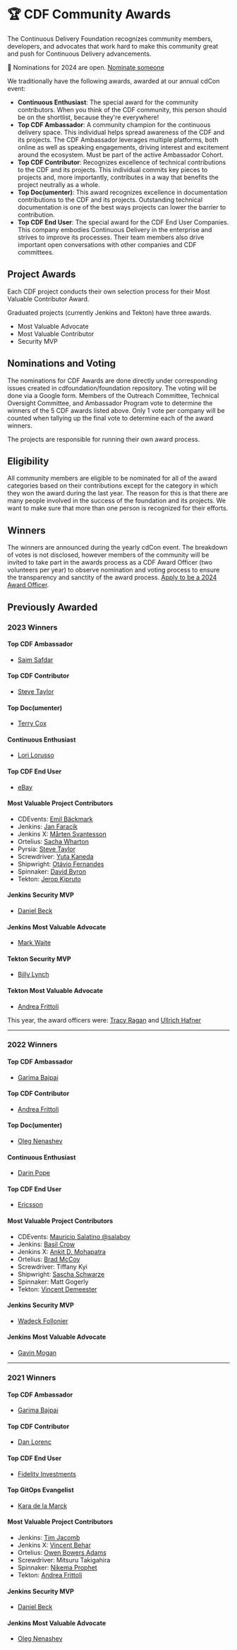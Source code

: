 # 🏆 CDF Community Awards
The Continuous Delivery Foundation recognizes community members, developers, and advocates that work hard to make this community great and push for Continuous Delivery advancements.

📣 Nominations for 2024 are open. [Nominate someone](https://cd.foundation/cdf-community-awards-2024/)

We traditionally have the following awards, awarded at our annual cdCon event:
* **Continuous Enthusiast**: The special award for the community contributors. When you think of the CDF community, this person should be on the shortlist, because they're everywhere!
* **Top CDF Ambassador**: A community champion for the continuous delivery space. This individual helps spread awareness of the CDF and its projects. The CDF Ambassador leverages multiple platforms, both online as well as speaking engagements, driving interest and excitement around the ecosystem. Must be part of the active Ambassador Cohort.
* **Top CDF Contributor**: Recognizes excellence of technical contributions to the CDF and its projects. This individual commits key pieces to projects and, more importantly, contributes in a way that benefits the project neutrally as a whole.
* **Top Doc(umenter)**: This award recognizes excellence in documentation contributions to the CDF and its projects. Outstanding technical documentation is one of the best ways projects can lower the barrier to contribution.
* **Top CDF End User**: The special award for the CDF End User Companies. This company embodies Continuous Delivery in the enterprise and strives to improve its processes. Their team members also drive important open conversations with other companies and CDF committees.

## Project Awards
Each CDF project conducts their own selection process for their Most Valuable Contributor Award. 

Graduated projects (currently Jenkins and Tekton) have three awards.
* Most Valuable Advocate
* Most Valuable Contributor
* Security MVP

## Nominations and Voting
The nominations for CDF Awards are done directly under corresponding issues created in cdfoundation/foundation repository. 
The voting will be done via a Google form. Members of the Outreach Committee, Technical Oversight Committee, and Ambassador Program vote to determine the winners of the 5 CDF awards listed above. Only 1 vote per company will be counted when tallying up the final vote to determine each of the award winners.

The projects are responsible for running their own award process.

## Eligibility
All community members are eligible to be nominated for all of the award categories based on their contributions except for the category in which they won the award during the last year. The reason for this is that there are many people involved in the success of the foundation and its projects. We want to make sure that more than one person is recognized for their efforts. 

## Winners
The winners are announced during the yearly cdCon event. The breakdown of votes is not disclosed, however members of the community will be invited to take part in the awards process as a CDF Award Officer (two volunteers per year) to observe nomination and voting process to ensure the transparency and sanctity of the award process. [Apply to be a 2024 Award Officer](https://forms.gle/sK8Q2G7gN9FhM27H7).


## Previously Awarded

### 2023 Winners

#### Top CDF Ambassador
* [Saim Safdar](https://github.com/Saim-Safdar)

#### Top CDF Contributor
* [Steve Taylor](https://github.com/sbtaylor15)

#### Top Doc(umenter)
* [Terry Cox](https://github.com/tdcox)

#### Continuous Enthusiast
* [Lori Lorusso](https://twitter.com/LoriLorusso)

#### Top CDF End User
* [eBay](https://twitter.com/eBay)

#### Most Valuable Project Contributors
* CDEvents: [Emil Bäckmark](https://github.com/e-backmark-ericsson)
* Jenkins: [Jan Faracik](https://github.com/janfaracik)
* Jenkins X: [Mårten Svantesson](https://github.com/msvticket)
* Ortelius: [Sacha Wharton](https://github.com/sachajw)
* Pyrsia: [Steve Taylor](https://github.com/sbtaylor15)
* Screwdriver: [Yuta Kaneda](https://github.com/yk634)
* Shipwright: [Otávio Fernandes](https://github.com/otaviof)
* Spinnaker: [David Byron](https://github.com/dbyron-sf)
* Tekton: [Jerop Kipruto](https://github.com/jerop)

#### Jenkins Security MVP
* [Daniel Beck](https://github.com/daniel-beck)

#### Jenkins Most Valuable Advocate
* [Mark Waite](https://github.com/MarkEWaite)

#### Tekton Security MVP
* [Billy Lynch](https://github.com/wlynch)

#### Tekton Most Valuable Advocate
* [Andrea Frittoli](https://github.com/afrittoli)

This year, the award officers were: [Tracy Ragan](https://github.com/TracyRagan) and [Ullrich Hafner](https://github.com/uhafner)

---

### 2022 Winners
#### Top CDF Ambassador
* [Garima Bajpai](https://twitter.com/bajpaigarima1)

#### Top CDF Contributor
* [Andrea Frittoli](https://twitter.com/blackchip76)

#### Top Doc(umenter)
* [Oleg Nenashev](https://twitter.com/oleg_nenashev)

#### Continuous Enthusiast
* [Darin Pope](https://twitter.com/DarinPope)

#### Top CDF End User
* [Ericsson](https://twitter.com/ericsson)

#### Most Valuable Project Contributors
* CDEvents: [Mauricio Salatino @salaboy](https://twitter.com/salaboy)
* Jenkins: [Basil Crow](https://twitter.com/bcrow)
* Jenkins X: [Ankit D. Mohapatra](https://twitter.com/ankitmoh123)
* Ortelius: [Brad McCoy](https://twitter.com/bradmccoydev)
* Screwdriver: Tiffany Kyi
* Shipwright: [Sascha Schwarze](https://twitter.com/sascha_schwarze)
* Spinnaker: Matt Gogerly
* Tekton: [Vincent Demeester](https://twitter.com/vdemeest)

#### Jenkins Security MVP
* [Wadeck Follonier](https://twitter.com/wadeckfollonier)

#### Jenkins Most Valuable Advocate
* [Gavin Mogan](https://twitter.com/halkeye)
 
--- 

### 2021 Winners
#### Top CDF Ambassador
* [Garima Bajpai](https://twitter.com/bajpaigarima1)

#### Top CDF Contributor
* [Dan Lorenc](https://twitter.com/lorenc_dan)

#### Top CDF End User
* [Fidelity Investments](https://twitter.com/Fidelity)

#### Top GitOps Evangelist
* [Kara de la Marck](https://twitter.com/KaraMarck)

#### Most Valuable Project Contributors
* Jenkins: [Tim Jacomb](https://twitter.com/Tjaynz)
* Jenkins X: [Vincent Behar](https://twitter.com/vbehar)
* Ortelius: [Owen Bowers Adams](https://twitter.com/ObowersA)
* Screwdriver: Mitsuru Takigahira
* Spinnaker: [Nikema Prophet](https://twitter.com/dev_nikema)
* Tekton: [Andrea Frittoli](https://twitter.com/blackchip76)

#### Jenkins Security MVP
* [Daniel Beck](https://twitter.com/danielbeck)

#### Jenkins Most Valuable Advocate
* [Oleg Nenashev](https://twitter.com/oleg_nenashev)
